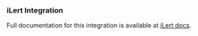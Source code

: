 ### iLert Integration

Full documentation for this integration is available at [iLert docs](https://docs.ilert.com/integrations/cortex-xsoar).
